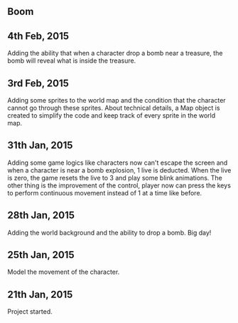 ## Boom

## 4th Feb, 2015

Adding the ability that when a character drop a bomb near a treasure, the bomb will reveal what is inside the treasure.

## 3rd Feb, 2015

Adding some sprites to the world map and the condition that the character cannot go through these sprites. About technical details, a Map object is created to simplify the code and keep track of every sprite in the world map.

## 31th Jan, 2015

Adding some game logics like characters now can't escape the screen and when a character is near a bomb explosion, 1 live is deducted. When the live is zero, the game resets the live to 3 and play some blink animations. The other thing is the improvement of the control, player now can press the keys to perform continuous movement instead of 1 at a time like before.

## 28th Jan, 2015

Adding the world background and the ability to drop a bomb. Big day! 

## 25th Jan, 2015

Model the movement of the character.

## 21th Jan, 2015

Project started.

